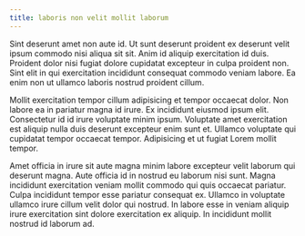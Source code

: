 ```yaml
---
title: laboris non velit mollit laborum
---
```


Sint deserunt amet non aute id. Ut sunt deserunt proident ex deserunt velit ipsum commodo nisi aliqua sit sit. Anim id aliquip exercitation id duis. Proident dolor nisi fugiat dolore cupidatat excepteur in culpa proident non. Sint elit in qui exercitation incididunt consequat commodo veniam labore. Ea enim non ut ullamco laboris nostrud proident cillum.

Mollit exercitation tempor cillum adipisicing et tempor occaecat dolor. Non labore ea in pariatur magna id irure. Ex incididunt eiusmod ipsum elit. Consectetur id id irure voluptate minim ipsum. Voluptate amet exercitation est aliquip nulla duis deserunt excepteur enim sunt et. Ullamco voluptate qui cupidatat tempor occaecat tempor. Adipisicing et ut fugiat Lorem mollit tempor.

Amet officia in irure sit aute magna minim labore excepteur velit laborum qui deserunt magna. Aute officia id in nostrud eu laborum nisi sunt. Magna incididunt exercitation veniam mollit commodo qui quis occaecat pariatur. Culpa incididunt tempor esse pariatur consequat ex. Ullamco in voluptate ullamco irure cillum velit dolor qui nostrud. In labore esse in veniam aliquip irure exercitation sint dolore exercitation ex aliquip. In incididunt mollit nostrud id laborum ad.